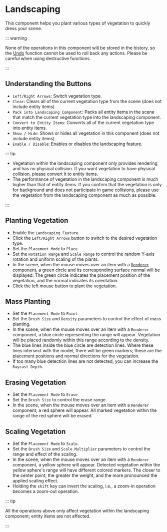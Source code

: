 # Landscaping

This component helps you plant various types of vegetation to quickly dress your scene.

::: warning

None of the operations in this component will be stored in the history, so the [Undo](../../start/basicOperation#Undo) function cannot be used to roll back any actions. Please be careful when using destructive functions.

:::

## Understanding the Buttons

- `Left/Right Arrows`: Switch vegetation type.
- `Clear`: Clears all of the current vegetation type from the scene (does not include entity items).
- `Pack into Landscaping Component`: Packs all entity items in the scene that match the current vegetation type into the landscaping component.
- `Convert to Entity Items`: Converts all of the current vegetation type into entity items.
- `Show / Hide`: Shows or hides all vegetation in this component (does not include entity items).
- `Enable / Disable`: Enables or disables the landscaping feature.

::: tip

- Vegetation within the landscaping component only provides rendering and has no physical collision. If you want vegetation to have physical collision, please convert it to entity items.
- The performance of vegetation in the landscaping component is much higher than that of entity items. If you confirm that the vegetation is only for background and does not participate in game collisions, please use the vegetation from the landscaping component as much as possible.

:::

## Planting Vegetation

- Enable the `Landscaping Feature`.
- Click the `Left/Right Arrows` button to switch to the desired vegetation type.
- Set the `Placement Mode` to `Place`.
- Set the `Rotation Range` and `Scale Range` to control the random Y-axis rotation and uniform scaling of the plants.
- In the scene, when the mouse moves over an item with a [`Renderer`](../item/renderer) component, a <span class="text-green">green circle</span> and its corresponding surface normal will be displayed. The <span class="text-green">green circle</span> indicates the placement position of the vegetation, and the normal indicates its orientation.
- Click the left mouse button to plant the vegetation.

## Mass Planting

- Set the `Placement Mode` to `Paint`.
- Set the `Brush Size` and `Density` parameters to control the effect of mass planting.
- In the scene, when the mouse moves over an item with a `Renderer` component, a <span class="text-blue">blue circle</span> representing the range will appear. Vegetation will be placed randomly within this range according to the density.
- The <span class="text-blue">blue lines</span> inside the <span class="text-blue">blue circle</span> are detection lines. Where these lines intersect with the model, there will be <span class="text-green">green markers</span>; these are the placement positions and normal directions for the vegetation.
- If too many <span class="text-blue">blue detection lines</span> are not detected, you can increase the `Raycast Depth`.

## Erasing Vegetation

- Set the `Placement Mode` to `Erase`.
- Set the `Brush Size` to control the erase range.
- In the scene, when the mouse moves over an item with a `Renderer` component, a <span class="text-red">red sphere</span> will appear. All marked vegetation within the range of the red sphere will be erased.

## Scaling Vegetation

- Set the `Placement Mode` to `Scale`.
- Set the `Brush Size` and `Scale Multiplier` parameters to control the range and effect of the scaling.
- In the scene, when the mouse moves over an item with a `Renderer` component, a <span class="text-yellow">yellow sphere</span> will appear. Detected vegetation within the yellow sphere's range will have different colored markers. The closer to the center point, the greater the weight, and the more pronounced the applied scaling effect.
- Holding the `shift` key can invert the scaling, i.e., a zoom-in operation becomes a zoom-out operation.

::: tip

All the operations above only affect vegetation within the landscaping component; entity items are not affected.

:::
